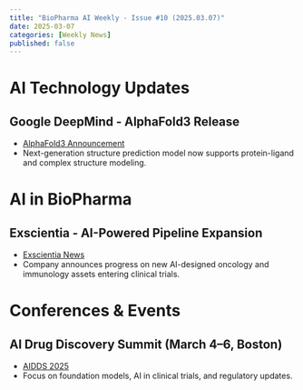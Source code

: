 ```yaml
---
title: "BioPharma AI Weekly - Issue #10 (2025.03.07)"
date: 2025-03-07
categories: [Weekly News]
published: false
---
```


# AI Technology Updates

## Google DeepMind - AlphaFold3 Release
- [AlphaFold3 Announcement](https://deepmind.com/alphafold)
- Next-generation structure prediction model now supports protein-ligand and complex structure modeling.

# AI in BioPharma

## Exscientia - AI-Powered Pipeline Expansion
- [Exscientia News](https://www.exscientia.ai/news)
- Company announces progress on new AI-designed oncology and immunology assets entering clinical trials.

# Conferences & Events

## AI Drug Discovery Summit (March 4–6, Boston)
- [AIDDS 2025](https://www.aiddsummit.com/)
- Focus on foundation models, AI in clinical trials, and regulatory updates.
